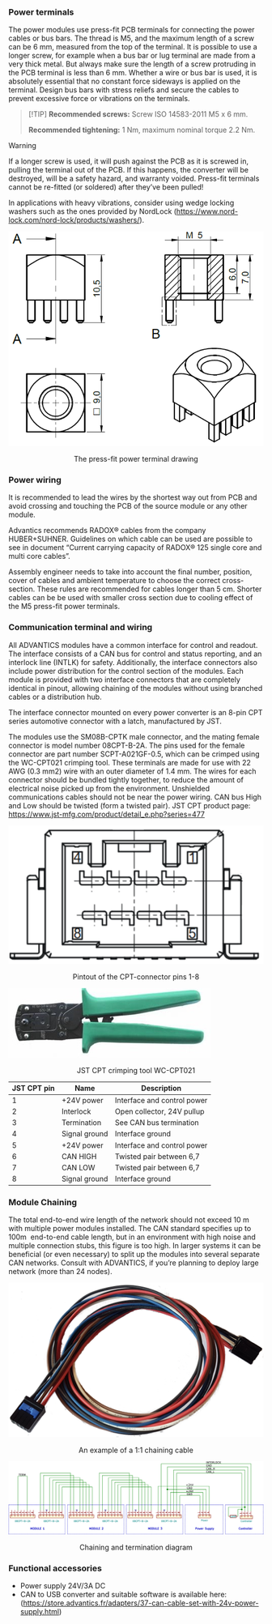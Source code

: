 ### Power terminals<!-- {docsify-ignore} -->
The power modules use press-fit PCB terminals for connecting the power cables or bus bars. The thread is M5, and the maximum length of a screw can be 6 mm, measured from the top of the terminal. It is possible to use a longer screw, for example when a bus bar or lug terminal are made from a very thick metal. But always make sure the length of a screw protruding in the PCB terminal is less than 6 mm. Whether a wire or bus bar is used, it is absolutely essential that no constant force sideways is applied on the terminal. Design bus bars with stress reliefs and secure the cables to prevent excessive force or vibrations on the terminals.

> [!TIP] **Recommended screws:** Screw ISO 14583-2011 M5 x 6 mm.
>
> **Recommended tightening:** 1 Nm, maximum nominal torque 2.2 Nm.

> [!WARNING]
> If a longer screw is used, it will push against the PCB as it is screwed in, pulling the terminal out of the PCB. 
> If this happens, the converter will be destroyed, will be a safety hazard, and warranty voided. Press-fit terminals cannot be re-fitted (or soldered) after they’ve been pulled! 
<div class="bigger-300">

In applications with heavy vibrations, consider using wedge locking washers such as the ones provided by NordLock (https://www.nord-lock.com/nord-lock/products/washers/).





![press fit](../common/images/press_fit.png "press fit")
</div>
<figcaption style="text-align: center">The press-fit power terminal drawing</figcaption>

### Power wiring <!-- {docsify-ignore} -->
It is recommended to lead the wires by the shortest way out from PCB and avoid crossing and touching the PCB of the source module or any other module.

Advantics recommends RADOX® cables from the company HUBER+SUHNER. Guidelines on which cable can be used are possible to see in document “Current carrying capacity of RADOX® 125 single core and multi core cables”.

Assembly engineer needs to take into account the final number, position, cover of cables and ambient temperature to choose the correct cross-section. These rules are recommended for cables longer than 5 cm. Shorter cables can be be used with smaller cross section due to cooling effect of the M5 press-fit power terminals.

### Communication terminal and wiring<!-- {docsify-ignore} -->
All ADVANTICS modules have a common interface for control and readout. The interface consists of a CAN bus for control and status reporting, and an interlock line (INTLK) for safety. Additionally, the interface connectors also include power distribution for the control section of the modules. Each module is provided with two interface connectors that are completely identical in pinout, allowing chaining of the modules without using branched cables or a distribution hub.

The interface connector mounted on every power converter is an 8-pin CPT series automotive connector with a latch, manufactured by JST.

The modules use the SM08B-CPTK male connector, and the mating female connector is model number 08CPT-B-2A. The pins used for the female connector are part number SCPT-A021GF-0.5, which can be crimped using the WC-CPT021 crimping tool. These terminals are made for use with 22 AWG (0.3 mm2) wire with an outer diameter of 1.4 mm. The wires for each connector should be bundled tightly together, to reduce the amount of electrical noise picked up from the environment. Unshielded communications cables should not be near the power wiring. CAN bus High and Low should be twisted (form a twisted pair).
JST CPT product page: https://www.jst-mfg.com/product/detail_e.php?series=477

<div class="bigger-300">

![CPT connector](../common/images/CPT_connector.png "CPT connector")
</div>
<figcaption style="text-align: center">Pintout of the CPT-connector pins 1-8</figcaption>

<div class="bigger-300">

![CPT crimp tool](../common/images/JST_CPT_crimp_tool.jpg "CPT crimp tool")
</div>
<figcaption style="text-align: center">JST CPT crimping tool WC-CPT021</figcaption>

<div class="compact-table">

| JST CPT pin | Name | Description |
| ----------- | ----------- | -----------|
|1 | +24V power | Interface and control power |
|2 | Interlock | Open collector, 24V pullup |
|3 | Termination | See CAN bus termination|
|4 | Signal ground | Interface ground |
|5 | +24V power | Interface and control power |
|6 | CAN HIGH | Twisted pair between 6,7 |
|7 | CAN LOW | Twisted pair between 6,7 |
|8 | Signal ground | Interface ground |

</div>

### Module Chaining <!-- {docsify-ignore} -->

The total end-to-end wire length of the network should not exceed 10 m with multiple power modules installed. The CAN standard specifies up to 100m  end-to-end cable length, but in an environment with high noise and multiple connection stubs, this figure is too high. In larger systems it can be beneficial (or even necessary) to split up the modules into several separate CAN networks. Consult with ADVANTICS, if you’re planning to deploy large network (more than 24 nodes).

<div class="bigger-300">

![chain cable](../common/images/JST_chain_cable.jpg "chain cable")
</div>
<figcaption style="text-align: center">An example of a 1:1 chaining cable</figcaption>


![chain diagram](../common/images/chain_diagram.png ':size=70%')
<figcaption style="text-align: center">Chaining and termination diagram</figcaption>

### Functional accessories<!-- {docsify-ignore} -->

- Power supply 24V/3A DC
- CAN to USB converter and suitable software is available here:
(https://store.advantics.fr/adapters/37-can-cable-set-with-24v-power-supply.html)